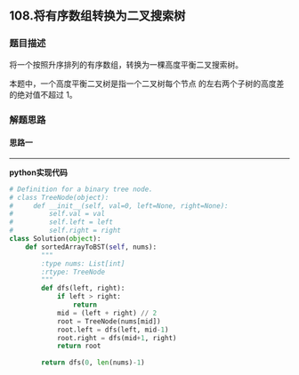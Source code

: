 ## 108.将有序数组转换为二叉搜索树
### 题目描述
将一个按照升序排列的有序数组，转换为一棵高度平衡二叉搜索树。

本题中，一个高度平衡二叉树是指一个二叉树每个节点 的左右两个子树的高度差的绝对值不超过 1。
### 解题思路
#### 思路一
****


**python实现代码**
```python
# Definition for a binary tree node.
# class TreeNode(object):
#     def __init__(self, val=0, left=None, right=None):
#         self.val = val
#         self.left = left
#         self.right = right
class Solution(object):
    def sortedArrayToBST(self, nums):
        """
        :type nums: List[int]
        :rtype: TreeNode
        """
        def dfs(left, right):
            if left > right:
                return 
            mid = (left + right) // 2
            root = TreeNode(nums[mid])
            root.left = dfs(left, mid-1)
            root.right = dfs(mid+1, right)
            return root
        
        return dfs(0, len(nums)-1)
```

